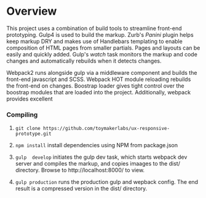 # Overview
This project uses a combination of build tools to streamline front-end prototyping. Gulp4 is used to build the markup. Zurb's _Panini_ plugin helps keep markup DRY and makes use of Handlebars templating to enable composition of HTML pages from smaller partials. Pages and layouts can be easily and quickly added. Gulp's _watch_ task monitors the markup and code changes and automatically rebuilds when it detects changes.

Webpack2 runs alongside gulp via a middleware component and builds the front-end javascript and SCSS. Webpack HOT module reloading rebuilds the front-end on changes. Boostrap loader gives tight control over the boostrap modules that are loaded into the project. Additionally, webpack provides excellent  

### Compiling
1. `git clone https://github.com/toymakerlabs/ux-responsive-prototype.git`

2. `npm install` install dependencies using NPM from package.json

3. `gulp  develop` initiates the gulp dev task, which starts webpack dev server and compiles the markup, and copies imaages to the dist/ directory. Browse to http://localhost:8000/ to view.

4. `gulp production` runs the production gulp and wepback config. The end result is a compressed version in the dist/ directory.
